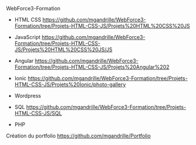 WebForce3-Formation

- HTML CSS
https://github.com/mgandrille/WebForce3-Formation/tree/Projets-HTML-CSS-JS/Projets%20HTML%20CSS%20JS
- JavaScript
https://github.com/mgandrille/WebForce3-Formation/tree/Projets-HTML-CSS-JS/Projets%20HTML%20CSS%20JS/JS
- Angular
https://github.com/mgandrille/WebForce3-Formation/tree/Projets-HTML-CSS-JS/Projets%20Angular%202
- Ionic
https://github.com/mgandrille/WebForce3-Formation/tree/Projets-HTML-CSS-JS/Projets%20Ionic/photo-gallery
- Wordpress

- SQL
https://github.com/mgandrille/WebForce3-Formation/tree/Projets-HTML-CSS-JS/SQL
- PHP


Création du portfolio
https://github.com/mgandrille/Portfolio
